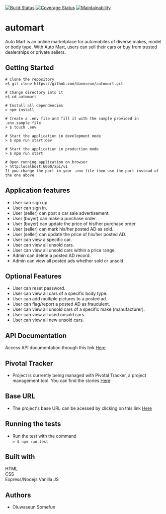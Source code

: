[![Build Status](https://travis-ci.org/danoseun/automart.svg?branch=develop)](https://travis-ci.org/danoseun/automart)
[![Coverage Status](https://coveralls.io/repos/github/danoseun/automart/badge.svg?branch=develop)](https://coveralls.io/github/danoseun/automart?branch=develop)
[![Maintainability](https://api.codeclimate.com/v1/badges/dbdbf958e2d014cc156f/maintainability)](https://codeclimate.com/github/danoseun/automart/maintainability)





# automart
Auto Mart is an online marketplace for automobiles of diverse makes, model or body type. With Auto Mart, users can sell their cars or buy from trusted dealerships or private sellers.




## Getting Started

```
# Clone the repository
>$ git clone https://github.com/danoseun/automart.git

# Change directory into it
>$ cd automart

# Install all dependencies
> npm install

# Create a .env file and fill it with the sample provided in .env.sample file
> $ touch .env

# Start the application in development mode
> $ npm run start:dev

# Start the application in production mode
> $ npm run start

# Open running application on browser
> http:localhost:6000/api/v1
If you change the port in your .env file then use the port instead of the one above

```

## Application features
* User can sign up.
* User can sign in.
* User (seller) can post a car sale advertisement.
* User (buyer) can make a purchase order.
* User (buyer) can update the price of his/her purchase order.
* User (seller) can mark his/her posted AD as sold.
* User (seller) can update the price of his/her posted AD.
* User can view a specific car.
* User can view all unsold cars.
* User can view all unsold cars within a price range.
* Admin can delete a posted AD record.
* Admin can view all posted ads whether sold or unsold.

## Optional Features
* User can reset password.
* User can view all cars of a specific body type.
* User can add multiple pictures to a posted ad.
* User can flag/report a posted AD as fraudulent.
* User can view all unsold cars of a specific make (manufacturer).
* User can view all used unsold cars.
* User can view all new unsold cars.

## API Documentation
Access API documentation through this link [Here](https://oluwaseunsomefun.docs.apiary.io/)

## Pivotal Tracker
* Project is currently being managed with Pivotal Tracker, a project management tool. You can find the stories [Here](https://www.pivotaltracker.com/n/projects/2348960)

## Base URL
* The project's base URL can be acessed by clicking on this link [Here](http)

## Running the tests
* Run the test with the command  
`> $ npm run test`
## Built with
HTML  
CSS  
Express/Nodejs
Vanilla JS

## Authors
* Oluwaseun Somefun
